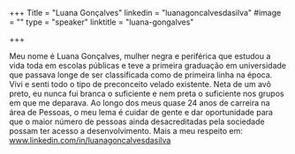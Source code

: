 +++
Title = "Luana Gonçalves"
linkedin = "luanagoncalvesdasilva"
#image = ""
type = "speaker"
linktitle = "luana-gongalves"

+++

Meu nome é Luana Gonçalves, mulher negra e periférica que estudou a vida toda em escolas públicas e teve a primeira graduação em universidade que passava longe de ser classificada como de primeira linha na época.
Vivi e senti todo o tipo de preconceito velado existente. 
Neta de um avô preto, eu nunca fui branca o suficiente e nem preta o suficiente nos grupos em que me deparava.
Ao longo dos meus quase 24 anos de carreira na área de Pessoas, o meu lema é cuidar de gente e dar oportunidade para que o maior número de pessoas ainda desacreditadas pela sociedade possam ter acesso a desenvolvimento.
Mais a meu respeito em: www.linkedin.com/in/luanagoncalvesdasilva
